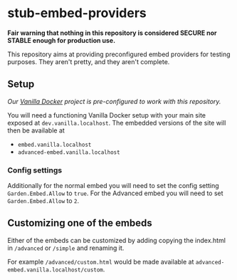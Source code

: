 # stub-embed-providers

**Fair warning that nothing in this repository is considered SECURE nor STABLE enough for production use.**

This repository aims at providing preconfigured embed providers for testing purposes. They aren't pretty, and they aren't complete.

## Setup

*Our [Vanilla Docker](https://github.com/vanilla/vanilla-docker/) project is pre-configured to work with this repository.*

You will need a functioning Vanilla Docker setup with your main site exposed at `dev.vanilla.localhost`. The embedded versions of the site will then be available at

- `embed.vanilla.localhost`
- `advanced-embed.vanilla.localhost`

### Config settings

Additionally for the normal embed you will need to set the config setting `Garden.Embed.Allow` to `true`. For the Advanced embed you will need to set `Garden.Embed.Allow` to `2`.

## Customizing one of the embeds

Either of the embeds can be customized by adding copying the index.html in `/advanced` or `/simple` and renaming it.

For example `/advanced/custom.html` would be made available at `advanced-embed.vanilla.localhost/custom`.
